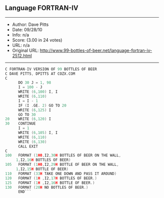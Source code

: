 
## Language FORTRAN-IV ##
---
- Author: Dave Pitts
- Date: 09/28/10
- Info: n/a
- Score:  (3.00 in 24 votes)
- URL: n/a
- Original URL: http://www.99-bottles-of-beer.net/language-fortran-iv-2512.html
---

```C
C FORTRAN-IV VERSION OF 99 BOTTLES OF BEER
C DAVE PITTS, DPITTS AT COZX.COM
C
      DO 30 J = 1, 98
      I = 100 - J
      WRITE (6,100) I, I
      WRITE (6,110)
      I = I - 1
      IF (I .GE. 2) GO TO 20
      WRITE (6,125) I
      GO TO 30
20    WRITE (6,120) I
30    CONTINUE
      I = 1
      WRITE (6,105) I, I
      WRITE (6,110)
      WRITE (6,130)
      CALL EXIT
C
100   FORMAT (1H0,I2,30H BOTTLES OF BEER ON THE WALL,
     1,I2,16H BOTTLES OF BEER)
105   FORMAT (1H0,I2,29H BOTTLE OF BEER ON THE WALL,
     1,I2,15H BOTTLE OF BEER)
110   FORMAT (33H TAKE ONE DOWN AND PASS IT AROUND)
120   FORMAT (1H ,I2,17H BOTTLES OF BEER.)
125   FORMAT (1H ,I2,16H BOTTLE OF BEER.)
130   FORMAT (20H NO BOTTLES OF BEER.)
      END```